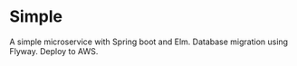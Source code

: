 # Simple

A simple microservice with Spring boot and Elm. Database migration using Flyway. Deploy to AWS.

